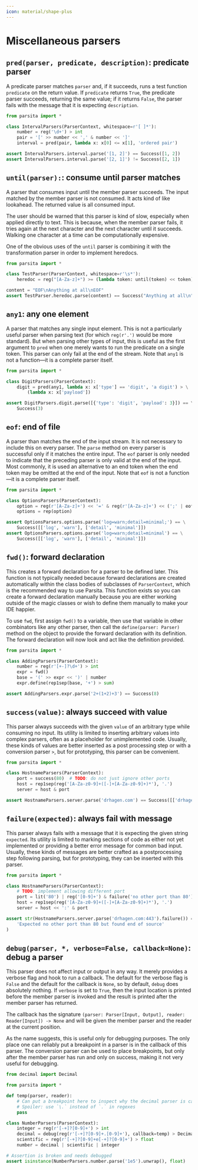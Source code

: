 ```yaml
---
icon: material/shape-plus
---
```


# Miscellaneous parsers

## `pred(parser, predicate, description)`: predicate parser

A predicate parser matches `parser` and, if it succeeds, runs a test function `predicate` on the return value. If `predicate` returns `True`, the predicate parser succeeds, returning the same value; if it returns `False`, the parser fails with the message that it is expecting `description`.

```python
from parsita import *

class IntervalParsers(ParserContext, whitespace=r'[ ]*'):
    number = reg('\d+') > int
    pair = '[' >> number << ',' & number << ']'
    interval = pred(pair, lambda x: x[0] <= x[1], 'ordered pair')

assert IntervalParsers.interval.parse('[1, 2]') == Success([1, 2])
assert IntervalParsers.interval.parse('[2, 1]') != Success([2, 1])
```

## `until(parser):`: consume until parser matches

A parser that consumes input until the member parser succeeds. The input matched by the member parser is not consumed. It acts kind of like lookahead. The returned value is all consumed input.

The user should be warned that this parser is kind of slow, especially when applied directly to text. This is because, when the member parser fails, it tries again at the next character and the next character until it succeeds. Walking one character at a time can be computationally expensive.

One of the obvious uses of the `until` parser is combining it with the transformation parser in order to implement heredocs.

```python
from parsita import *

class TestParser(ParserContext, whitespace=r'\s*'):
    heredoc = reg("[A-Za-z]+") >= (lambda token: until(token) << token)

content = "EOF\nAnything at all\nEOF"
assert TestParser.heredoc.parse(content) == Success("Anything at all\n")
```

## `any1`: any one element

A parser that matches any single input element. This is not a particularly useful parser when parsing text (for which `reg(r'.')` would be more standard). But when parsing other types of input, this is useful as the first argument to `pred` when one merely wants to run the predicate on a single token. This parser can only fail at the end of the stream. Note that `any1` is not a function—it is a complete parser itself.

```python
from parsita import *

class DigitParsers(ParserContext):
    digit = pred(any1, lambda x: x['type'] == 'digit', 'a digit') > \
        (lambda x: x['payload'])

assert DigitParsers.digit.parse([{'type': 'digit', 'payload': 3}]) == \
    Success(3)
```

## `eof`: end of file

A parser than matches the end of the input stream. It is not necessary to include this on every parser. The `parse` method on every parser is successful only if it matches the entire input. The `eof` parser is only needed to indicate that the preceding parser is only valid at the end of the input. Most commonly, it is used an alternative to an end token when the end token may be omitted at the end of the input. Note that `eof` is not a function—it is a complete parser itself.

```python
from parsita import *

class OptionsParsers(ParserContext):
    option = reg(r'[A-Za-z]+') << '=' & reg(r'[A-Za-z]+') << (';' | eof)
    options = rep(option)

assert OptionsParsers.options.parse('log=warn;detail=minimal;') == \
    Success([['log', 'warn'], ['detail', 'minimal']])
assert OptionsParsers.options.parse('log=warn;detail=minimal') == \
    Success([['log', 'warn'], ['detail', 'minimal']])
```

## `fwd()`: forward declaration

This creates a forward declaration for a parser to be defined later. This function is not typically needed because forward declarations are created automatically within the class bodies of subclasses of `ParserContext`, which is the recommended way to use Parsita. This function exists so you can create a forward declaration manually because you are either working outside of the magic classes or wish to define them manually to make your IDE happier.

To use `fwd`, first assign `fwd()` to a variable, then use that variable in other combinators like any other parser, then call the `define(parser: Parser)` method on the object to provide the forward declaration with its definition. The forward declaration will now look and act like the definition provided.

```python
from parsita import *

class AddingParsers(ParserContext):
    number = reg(r'[+-]?\d+') > int
    expr = fwd()
    base = '(' >> expr << ')' | number
    expr.define(rep1sep(base, '+') > sum)

assert AddingParsers.expr.parse('2+(1+2)+3') == Success(8)
```

## `success(value)`: always succeed with value

This parser always succeeds with the given `value` of an arbitrary type while consuming no input. Its utility is limited to inserting arbitrary values into complex parsers, often as a placeholder for unimplemented code. Usually, these kinds of values are better inserted as a post processing step or with a conversion parser `>`, but for prototyping, this parser can be convenient.

```python
from parsita import *

class HostnameParsers(ParserContext):
    port = success(80)  # TODO: do not just ignore other ports
    host = rep1sep(reg('[A-Za-z0-9]+([-]+[A-Za-z0-9]+)*'), '.')
    server = host & port

assert HostnameParsers.server.parse('drhagen.com') == Success([['drhagen', 'com'], 80])
```

## `failure(expected)`: always fail with message

This parser always fails with a message that it is expecting the given string `expected`. Its utility is limited to marking sections of code as either not yet implemented or providing a better error message for common bad input. Usually, these kinds of messages are better crafted as a postprocessing step following parsing, but for prototyping, they can be inserted with this parser.

```python
from parsita import *

class HostnameParsers(ParserContext):
    # TODO: implement allowing different port
    port = lit('80') | reg('[0-9]+') & failure('no other port than 80')
    host = rep1sep(reg('[A-Za-z0-9]+([-]+[A-Za-z0-9]+)*'), '.')
    server = host << ':' & port

assert str(HostnameParsers.server.parse('drhagen.com:443').failure()) == (
    'Expected no other port than 80 but found end of source'
)
```

## `debug(parser, *, verbose=False, callback=None)`: debug a parser

This parser does not affect input or output in any way. It merely provides a verbose flag and hook to run a callback. The default for the verbose flag is `False` and the default for the callback is `None`, so by default, `debug` does absolutely nothing. If `verbose` is set to `True`, then the input location is printed before the member parser is invoked and the result is printed after the member parser has returned.

The callback has the signature `(parser: Parser[Input, Output], reader: Reader[Input]) -> None` and will be given the member parser and the reader at the current position.

As the name suggests, this is useful only for debugging purposes. The only place one can reliably put a breakpoint in a parser is in the callback of this parser. The conversion parser can be used to place breakpoints, but only after the member parser has run and only on success, making it not very useful for debugging.

```python
from decimal import Decimal

from parsita import *

def temp(parser, reader):
    # Can put a breakpoint here to inspect why the decimal parser is capturing
    # Spoiler: use `\.` instead of `.` in regexes
    pass

class NumberParsers(ParserContext):
    integer = reg(r'[-+]?[0-9]+') > int
    decimal = debug(reg(r'[-+]?[0-9]+.[0-9]+'), callback=temp) > Decimal
    scientific = reg(r'[-+]?[0-9]+e[-+]?[0-9]+') > float
    number = decimal | scientific | integer

# Assertion is broken and needs debugged
assert isinstance(NumberParsers.number.parse('1e5').unwrap(), float)
```
